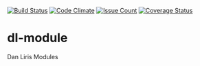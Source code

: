 
[![Build Status](https://travis-ci.org/danliris/dl-module.svg?branch=uat)](https://travis-ci.org/danliris/dl-module)
[![Code Climate](https://codeclimate.com/github/danliris/dl-module/badges/gpa.svg)](https://codeclimate.com/github/danliris/dl-module)
[![Issue Count](https://codeclimate.com/github/danliris/dl-module/badges/issue_count.svg)](https://codeclimate.com/github/danliris/dl-module) 
[![Coverage Status](https://coveralls.io/repos/github/danliris/dl-module/badge.svg?branch=uat)](https://coveralls.io/github/danliris/dl-module?branch=uat)

# dl-module
Dan Liris Modules
